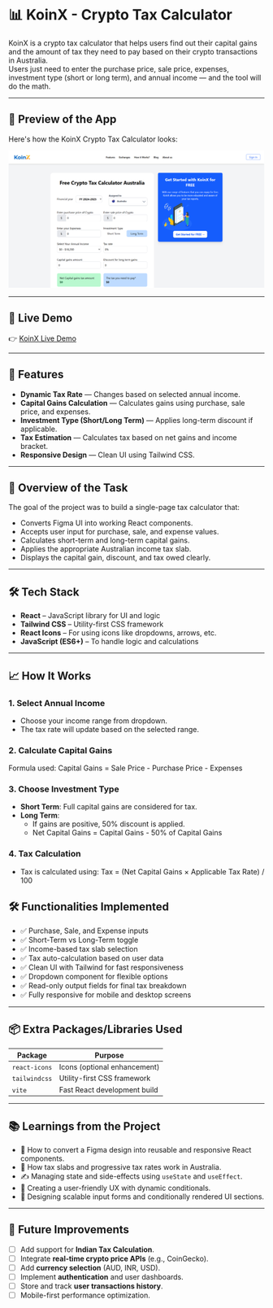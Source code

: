 # 📊 KoinX - Crypto Tax Calculator

KoinX is a crypto tax calculator that helps users find out their capital gains and the amount of tax they need to pay based on their crypto transactions in Australia.  
Users just need to enter the purchase price, sale price, expenses, investment type (short or long term), and annual income — and the tool will do the math.

---
## 📸 Preview of the App

Here's how the KoinX Crypto Tax Calculator looks:

![App Screenshot](./public/photo.png)
___


## 🔗 Live Demo

👉 [KoinX Live Demo](https://koin-x-react.vercel.app/)

---

## 🚀 Features

- **Dynamic Tax Rate** — Changes based on selected annual income.
- **Capital Gains Calculation** — Calculates gains using purchase, sale price, and expenses.
- **Investment Type (Short/Long Term)** — Applies long-term discount if applicable.
- **Tax Estimation** — Calculates tax based on net gains and income bracket.
- **Responsive Design** — Clean UI using Tailwind CSS.

---

## 🧠 Overview of the Task

The goal of the project was to build a single-page tax calculator that:
- Converts Figma UI into working React components.
- Accepts user input for purchase, sale, and expense values.
- Calculates short-term and long-term capital gains.
- Applies the appropriate Australian income tax slab.
- Displays the capital gain, discount, and tax owed clearly.

---
## 🛠 Tech Stack

- **React** – JavaScript library for UI and logic
- **Tailwind CSS** – Utility-first CSS framework
- **React Icons** – For using icons like dropdowns, arrows, etc.
- **JavaScript (ES6+)** – To handle logic and calculations

---

## 📈 How It Works

### 1. Select Annual Income
- Choose your income range from dropdown.
- The tax rate will update based on the selected range.

### 2. Calculate Capital Gains
Formula used: Capital Gains = Sale Price - Purchase Price - Expenses

### 3. Choose Investment Type
- **Short Term**: Full capital gains are considered for tax.
- **Long Term**: 
  - If gains are positive, 50% discount is applied.
  - Net Capital Gains = Capital Gains - 50% of Capital Gains

### 4. Tax Calculation
- Tax is calculated using: Tax = (Net Capital Gains × Applicable Tax Rate) / 100


## 🛠️ Functionalities Implemented

- ✅ Purchase, Sale, and Expense inputs
- ✅ Short-Term vs Long-Term toggle
- ✅ Income-based tax slab selection
- ✅ Tax auto-calculation based on user data
- ✅ Clean UI with Tailwind for fast responsiveness
- ✅ Dropdown component for flexible options
- ✅ Read-only output fields for final tax breakdown
- ✅ Fully responsive for mobile and desktop screens

---

## 📦 Extra Packages/Libraries Used

| Package       | Purpose                         |
|---------------|----------------------------------|
| `react-icons` | Icons (optional enhancement)     |
| `tailwindcss` | Utility-first CSS framework      |
| `vite`        | Fast React development build     |

---

## 📚 Learnings from the Project

- 🔁 How to convert a Figma design into reusable and responsive React components.
- 🧮 How tax slabs and progressive tax rates work in Australia.
- ✍️ Managing state and side-effects using `useState` and `useEffect`.
- 🧠 Creating a user-friendly UX with dynamic conditionals.
- 🎯 Designing scalable input forms and conditionally rendered UI sections.

---

## 🚀 Future Improvements

- [ ] Add support for **Indian Tax Calculation**.
- [ ] Integrate **real-time crypto price APIs** (e.g., CoinGecko).
- [ ] Add **currency selection** (AUD, INR, USD).
- [ ] Implement **authentication** and user dashboards.
- [ ] Store and track **user transactions history**.
- [ ] Mobile-first performance optimization.
